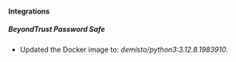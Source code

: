 
#### Integrations

##### BeyondTrust Password Safe

- Updated the Docker image to: *demisto/python3:3.12.8.1983910*.

